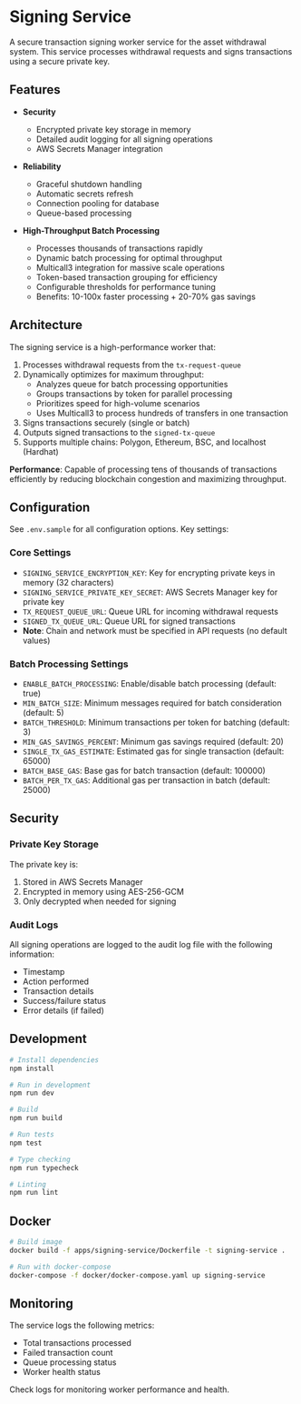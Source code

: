 # Signing Service

A secure transaction signing worker service for the asset withdrawal system. This service processes withdrawal requests and signs transactions using a secure private key.

## Features

- **Security**
  - Encrypted private key storage in memory
  - Detailed audit logging for all signing operations
  - AWS Secrets Manager integration

- **Reliability**
  - Graceful shutdown handling
  - Automatic secrets refresh
  - Connection pooling for database
  - Queue-based processing

- **High-Throughput Batch Processing**
  - Processes thousands of transactions rapidly
  - Dynamic batch processing for optimal throughput
  - Multicall3 integration for massive scale operations
  - Token-based transaction grouping for efficiency
  - Configurable thresholds for performance tuning
  - Benefits: 10-100x faster processing + 20-70% gas savings

## Architecture

The signing service is a high-performance worker that:
1. Processes withdrawal requests from the `tx-request-queue`
2. Dynamically optimizes for maximum throughput:
   - Analyzes queue for batch processing opportunities
   - Groups transactions by token for parallel processing
   - Prioritizes speed for high-volume scenarios
   - Uses Multicall3 to process hundreds of transfers in one transaction
3. Signs transactions securely (single or batch)
4. Outputs signed transactions to the `signed-tx-queue`
5. Supports multiple chains: Polygon, Ethereum, BSC, and localhost (Hardhat)

**Performance**: Capable of processing tens of thousands of transactions efficiently by reducing blockchain congestion and maximizing throughput.

## Configuration

See `.env.sample` for all configuration options. Key settings:

### Core Settings
- `SIGNING_SERVICE_ENCRYPTION_KEY`: Key for encrypting private keys in memory (32 characters)
- `SIGNING_SERVICE_PRIVATE_KEY_SECRET`: AWS Secrets Manager key for private key
- `TX_REQUEST_QUEUE_URL`: Queue URL for incoming withdrawal requests
- `SIGNED_TX_QUEUE_URL`: Queue URL for signed transactions
- **Note**: Chain and network must be specified in API requests (no default values)

### Batch Processing Settings
- `ENABLE_BATCH_PROCESSING`: Enable/disable batch processing (default: true)
- `MIN_BATCH_SIZE`: Minimum messages required for batch consideration (default: 5)
- `BATCH_THRESHOLD`: Minimum transactions per token for batching (default: 3)
- `MIN_GAS_SAVINGS_PERCENT`: Minimum gas savings required (default: 20)
- `SINGLE_TX_GAS_ESTIMATE`: Estimated gas for single transaction (default: 65000)
- `BATCH_BASE_GAS`: Base gas for batch transaction (default: 100000)
- `BATCH_PER_TX_GAS`: Additional gas per transaction in batch (default: 25000)

## Security

### Private Key Storage

The private key is:
1. Stored in AWS Secrets Manager
2. Encrypted in memory using AES-256-GCM
3. Only decrypted when needed for signing

### Audit Logs

All signing operations are logged to the audit log file with the following information:
- Timestamp
- Action performed
- Transaction details
- Success/failure status
- Error details (if failed)

## Development

```bash
# Install dependencies
npm install

# Run in development
npm run dev

# Build
npm run build

# Run tests
npm test

# Type checking
npm run typecheck

# Linting
npm run lint
```

## Docker

```bash
# Build image
docker build -f apps/signing-service/Dockerfile -t signing-service .

# Run with docker-compose
docker-compose -f docker/docker-compose.yaml up signing-service
```

## Monitoring

The service logs the following metrics:
- Total transactions processed
- Failed transaction count
- Queue processing status
- Worker health status

Check logs for monitoring worker performance and health.